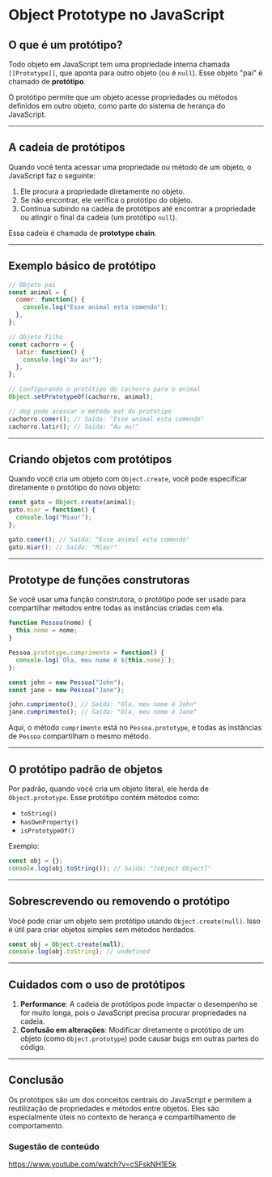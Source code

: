 
# Object Prototype no JavaScript

## O que é um protótipo?
Todo objeto em JavaScript tem uma propriedade interna chamada `[[Prototype]]`, que aponta para outro objeto (ou é `null`). Esse objeto "pai" é chamado de **protótipo**.

O protótipo permite que um objeto acesse propriedades ou métodos definidos em outro objeto, como parte do sistema de herança do JavaScript.

---

## A cadeia de protótipos
Quando você tenta acessar uma propriedade ou método de um objeto, o JavaScript faz o seguinte:
1. Ele procura a propriedade diretamente no objeto.
2. Se não encontrar, ele verifica o protótipo do objeto.
3. Continua subindo na cadeia de protótipos até encontrar a propriedade ou atingir o final da cadeia (um protótipo `null`).

Essa cadeia é chamada de **prototype chain**.

---

## Exemplo básico de protótipo
```javascript
// Objeto pai
const animal = {
  comer: function() {
    console.log("Esse animal esta comendo");
  },
};

// Objeto filho
const cachorro = {
  latir: function() {
    console.log("Au au!");
  },
};

// Configurando o protótipo do cachorro para o animal
Object.setPrototypeOf(cachorro, animal);

// dog pode acessar o método eat do protótipo
cachorro.comer(); // Saída: "Esse animal esta comendo"
cachorro.latir(); // Saída: "Au au!"
```

---

## Criando objetos com protótipos
Quando você cria um objeto com `Object.create`, você pode especificar diretamente o protótipo do novo objeto:

```javascript
const gato = Object.create(animal);
gato.miar = function() {
  console.log("Miau!");
};

gato.comer(); // Saída: "Esse animal esta comendo"
gato.miar(); // Saída: "Miau!"
```

---

## Prototype de funções construtoras
Se você usar uma função construtora, o protótipo pode ser usado para compartilhar métodos entre todas as instâncias criadas com ela.

```javascript
function Pessoa(nome) {
  this.nome = nome;
}

Pessoa.prototype.cumprimento = function() {
  console.log(`Ola, meu nome é ${this.nome}`);
};

const john = new Pessoa("John");
const jane = new Pessoa("Jane");

john.cumprimento(); // Saída: "Ola, meu nome é John"
jane.cumprimento(); // Saída: "Ola, meu nome é Jane"
```

Aqui, o método `cumprimento` está no `Pessoa.prototype`, e todas as instâncias de `Pessoa` compartilham o mesmo método.

---

## O protótipo padrão de objetos
Por padrão, quando você cria um objeto literal, ele herda de `Object.prototype`. Esse protótipo contém métodos como:
- `toString()`
- `hasOwnProperty()`
- `isPrototypeOf()`

Exemplo:
```javascript
const obj = {};
console.log(obj.toString()); // Saída: "[object Object]"
```

---

## Sobrescrevendo ou removendo o protótipo
Você pode criar um objeto sem protótipo usando `Object.create(null)`. Isso é útil para criar objetos simples sem métodos herdados.

```javascript
const obj = Object.create(null);
console.log(obj.toString); // undefined
```

---

## Cuidados com o uso de protótipos
1. **Performance**: A cadeia de protótipos pode impactar o desempenho se for muito longa, pois o JavaScript precisa procurar propriedades na cadeia.
2. **Confusão em alterações**: Modificar diretamente o protótipo de um objeto (como `Object.prototype`) pode causar bugs em outras partes do código.

---

## Conclusão
Os protótipos são um dos conceitos centrais do JavaScript e permitem a reutilização de propriedades e métodos entre objetos. Eles são especialmente úteis no contexto de herança e compartilhamento de comportamento.

### Sugestão de conteúdo
https://www.youtube.com/watch?v=cSFskNH1E5k